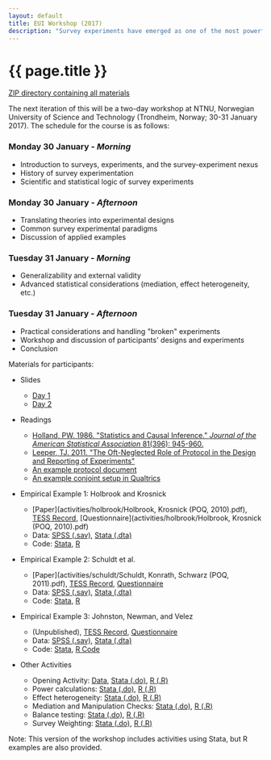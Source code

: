 ```yaml
---
layout: default
title: EUI Workshop (2017)
description: "Survey experiments have emerged as one of the most powerful methodological tools in the social sciences. This course will use published examples of experimental research to demonstrate a variety of ways to leverage survey experiments for testing social science theories."
---
```


# {{ page.title }}

[ZIP directory containing all materials](https://github.com/leeper/surveyexpcourse/)

The next iteration of this will be a two-day workshop at NTNU, Norwegian University of Science and Technology (Trondheim, Norway; 30-31 January 2017). The schedule for the course is as follows:

### Monday 30 January - *Morning*

 - Introduction to surveys, experiments, and the survey-experiment nexus
 - History of survey experimentation
 - Scientific and statistical logic of survey experiments

### Monday 30 January - *Afternoon*

 - Translating theories into experimental designs
 - Common survey experimental paradigms
 - Discussion of applied examples

### Tuesday 31 January - *Morning*

 - Generalizability and external validity
 - Advanced statistical considerations (mediation, effect heterogeneity, etc.)

### Tuesday 31 January - *Afternoon*

 - Practical considerations and handling "broken" experiments
 - Workshop and discussion of participants' designs and experiments
 - Conclusion

Materials for participants:
 
 - Slides
   - [Day 1](slides/NTNU2017-1.pdf)
   - [Day 2](slides/NTNU2017-2.pdf)

 - Readings
   - [Holland, PW. 1986. "Statistics and Causal Inference." *Journal of the American Statistical Association* 81(396): 945-960.](activities/Holland1986.pdf)
   - [Leeper, TJ. 2011. "The Oft-Neglected Role of Protocol in the Design and Reporting of Experiments"](activities/protocol.pdf)
   - [An example protocol document](activities/protocol_example.pdf)
   - [An example conjoint setup in Qualtrics](https://github.com/leeper/conjoint-example)
 
 - Empirical Example 1: Holbrook and Krosnick
   - [Paper](activities/holbrook/Holbrook, Krosnick (POQ, 2010).pdf), [TESS Record](http://www.tessexperiments.org/data/holbrook120.html), [Questionnaire](activities/holbrook/Holbrook, Krosnick (POQ, 2010).pdf)
   - Data: [SPSS (.sav)](activities/holbrook/data.sav), [Stata (.dta)](activities/holbrook/data.dta)
   - Code: [Stata](activities/holbrook/holbrook.R), [R](activities/holbrook/holbrook.R)
 
 - Empirical Example 2: Schuldt et al.
   - [Paper](activities/schuldt/Schuldt, Konrath, Schwarz (POQ, 2011).pdf), [TESS Record](http://www.tessexperiments.org/data/schuldt301.html), [Questionnaire](activities/schuldt/Questionnaire.doc)
   - Data: [SPSS (.sav)](activities/schuldt/data.sav), [Stata (.dta)](activities/schuldt/data.dta)
   - Code: [Stata](activities/schuldt/schuldt.do), [R](activities/schuldt/schuldt.R)
 
 - Empirical Example 3: Johnston, Newman, and Velez
   - (Unpublished), [TESS Record](http://www.tessexperiments.org/data/newman508.html), [Questionnaire](activities/johnston/questionnaire.doc)
   - Data: [SPSS (.sav)](activities/johnston/data.sav), [Stata (.dta)](activities/johnston/data.dta)
   - Code: [Stata](activities/johnston/johnston.do), [R Code](activities/johnston/johnston.R)
 
 - Other Activities
   - Opening Activity: [Data](activities/activity01.tsv), [Stata (.do)](activities/activity01.do), [R (.R)](activities/activity01.R)
   - Power calculations: [Stata (.do)](activities/power.do), [R (.R)](activities/power.R)
   - Effect heterogeneity: [Stata (.do)](activities/heterogeneity.do), [R (.R)](activities/heterogeneity.R)
   - Mediation and Manipulation Checks: [Stata (.do)](activities/ivreg.do), [R (.R)](activities/ivreg.R)
   - Balance testing: [Stata (.do)](activities/balance.do), [R (.R)](activities/balance.R)
   - Survey Weighting: [Stata (.do)](activities/weighting.do), [R (.R)](activities/weighting.R)
 
Note: This version of the workshop includes activities using Stata, but R examples are also provided.
